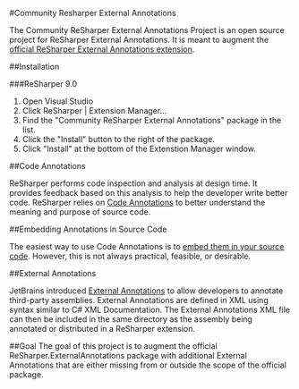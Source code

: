 #Community Resharper External Annotations

The Community ReSharper External Annotations Project is an open source project for ReSharper External Annotations.  It is meant to augment the [official ReSharper External Annotations extension](https://resharper-plugins.jetbrains.com/packages/ReSharper.ExternalAnnotations/ "ReSharper.ExternalAnnotation extension").

##Installation

###ReSharper 9.0

1. Open Visual Studio
2. Click ReSharper | Extension Manager...
3. Find the "Community ReSharper External Annotations" package in the list.
4. Click the "Install" button to the right of the package.
5. Click "Install" at the bottom of the Extenstion Manager window.

##Code Annotations

ReSharper performs code inspection and analysis at design time.  It provides feedback based on this analysis to help the developer write better code.  ReSharper relies on [Code Annotations](https://www.jetbrains.com/resharper/help/Code_Analysis__Code_Annotations.html) to better understand the meaning and purpose of source code.    

##Embedding Annotations in Source Code

The easiest way to use Code Annotations is to [embed them in your source code](https://www.jetbrains.com/resharper/help/Code_Analysis__Annotations_in_Source_Code.html).  However, this is not always practical, feasible, or desirable.

##External Annotations

JetBrains introduced [External Annotations](https://www.jetbrains.com/resharper/help/Code_Analysis__External_Annotations.html) to allow developers to annotate third-party assemblies.  External Annotations are defined in XML using syntax similar to C# XML Documentation.  The External Annotations XML file can then be included in the same directory as the assembly being annotated or distributed in a ReSharper extension.

##Goal
The goal of this project is to augment the official ReSharper.ExternalAnnotations package with additional External Annotations that are either missing from or outside the scope of the official package. 



